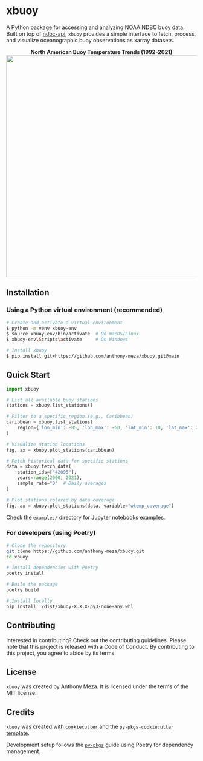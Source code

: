 # xbuoy

A Python package for accessing and analyzing NOAA NDBC buoy data. Built on top of [ndbc-api](https://github.com/CDJellen/ndbc-api), `xbuoy` provides a simple interface to fetch, process, and visualize oceanographic buoy observations as xarray datasets.

<p align="center">
  <strong>North American Buoy Temperature Trends (1992-2021) </strong><br>
  <img width="585" src="https://github.com/user-attachments/assets/9a64a9b2-21a4-48b6-8452-36e5807dcc2f">
</p>

## Installation

### Using a Python virtual environment (recommended)

```bash
# Create and activate a virtual environment
$ python -m venv xbuoy-env
$ source xbuoy-env/bin/activate  # On macOS/Linux
$ xbuoy-env\Scripts\activate     # On Windows

# Install xbuoy
$ pip install git+https://github.com/anthony-meza/xbuoy.git@main
```

## Quick Start

```python
import xbuoy

# List all available buoy stations
stations = xbuoy.list_stations()

# Filter to a specific region (e.g., Caribbean)
caribbean = xbuoy.list_stations(
    region={'lon_min': -85, 'lon_max': -60, 'lat_min': 10, 'lat_max': 25}
)

# Visualize station locations
fig, ax = xbuoy.plot_stations(caribbean)

# Fetch historical data for specific stations
data = xbuoy.fetch_data(
    station_ids=["42095"],
    years=range(2000, 2021),
    sample_rate="D"  # Daily averages
)

# Plot stations colored by data coverage
fig, ax = xbuoy.plot_stations(data, variable="wtemp_coverage")
```
Check the `examples/` directory for Jupyter notebooks examples. 


### For developers (using Poetry)

```bash
# Clone the repository
git clone https://github.com/anthony-meza/xbuoy.git
cd xbuoy

# Install dependencies with Poetry
poetry install

# Build the package
poetry build

# Install locally
pip install ./dist/xbuoy-X.X.X-py3-none-any.whl
```

## Contributing

Interested in contributing? Check out the contributing guidelines. Please note that this project is released with a Code of Conduct. By contributing to this project, you agree to abide by its terms.

## License

`xbuoy` was created by Anthony Meza. It is licensed under the terms of the MIT license.

## Credits

`xbuoy` was created with [`cookiecutter`](https://cookiecutter.readthedocs.io/en/latest/) and the `py-pkgs-cookiecutter` [template](https://github.com/py-pkgs/py-pkgs-cookiecutter).

Development setup follows the [`py-pkgs`](https://py-pkgs.org/03-how-to-package-a-python.html) guide using Poetry for dependency management.
